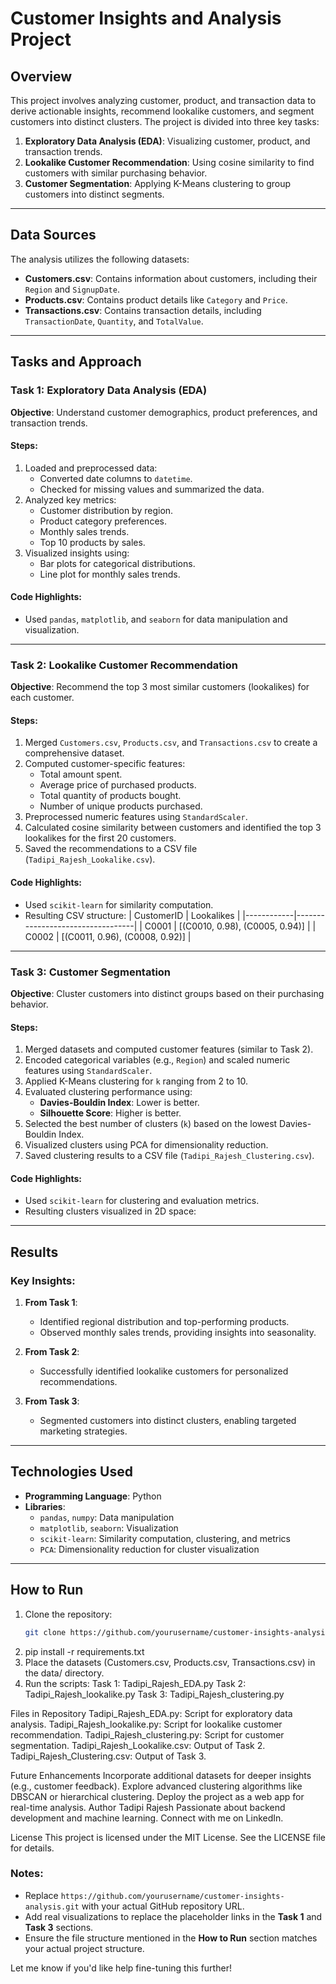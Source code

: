 # Customer Insights and Analysis Project

## Overview
This project involves analyzing customer, product, and transaction data to derive actionable insights, recommend lookalike customers, and segment customers into distinct clusters. The project is divided into three key tasks:

1. **Exploratory Data Analysis (EDA)**: Visualizing customer, product, and transaction trends.
2. **Lookalike Customer Recommendation**: Using cosine similarity to find customers with similar purchasing behavior.
3. **Customer Segmentation**: Applying K-Means clustering to group customers into distinct segments.

---

## Data Sources
The analysis utilizes the following datasets:
- **Customers.csv**: Contains information about customers, including their `Region` and `SignupDate`.
- **Products.csv**: Contains product details like `Category` and `Price`.
- **Transactions.csv**: Contains transaction details, including `TransactionDate`, `Quantity`, and `TotalValue`.

---

## Tasks and Approach

### **Task 1: Exploratory Data Analysis (EDA)**
**Objective**: Understand customer demographics, product preferences, and transaction trends.

#### **Steps**:
1. Loaded and preprocessed data:
   - Converted date columns to `datetime`.
   - Checked for missing values and summarized the data.
2. Analyzed key metrics:
   - Customer distribution by region.
   - Product category preferences.
   - Monthly sales trends.
   - Top 10 products by sales.
3. Visualized insights using:
   - Bar plots for categorical distributions.
   - Line plot for monthly sales trends.

#### **Code Highlights**:
- Used `pandas`, `matplotlib`, and `seaborn` for data manipulation and visualization.

---

### **Task 2: Lookalike Customer Recommendation**
**Objective**: Recommend the top 3 most similar customers (lookalikes) for each customer.

#### **Steps**:
1. Merged `Customers.csv`, `Products.csv`, and `Transactions.csv` to create a comprehensive dataset.
2. Computed customer-specific features:
   - Total amount spent.
   - Average price of purchased products.
   - Total quantity of products bought.
   - Number of unique products purchased.
3. Preprocessed numeric features using `StandardScaler`.
4. Calculated cosine similarity between customers and identified the top 3 lookalikes for the first 20 customers.
5. Saved the recommendations to a CSV file (`Tadipi_Rajesh_Lookalike.csv`).

#### **Code Highlights**:
- Used `scikit-learn` for similarity computation.
- Resulting CSV structure:
    | CustomerID | Lookalikes                       |
    |------------|----------------------------------|
    | C0001      | [(C0010, 0.98), (C0005, 0.94)] |
    | C0002      | [(C0011, 0.96), (C0008, 0.92)] |

---

### **Task 3: Customer Segmentation**
**Objective**: Cluster customers into distinct groups based on their purchasing behavior.

#### **Steps**:
1. Merged datasets and computed customer features (similar to Task 2).
2. Encoded categorical variables (e.g., `Region`) and scaled numeric features using `StandardScaler`.
3. Applied K-Means clustering for `k` ranging from 2 to 10.
4. Evaluated clustering performance using:
   - **Davies-Bouldin Index**: Lower is better.
   - **Silhouette Score**: Higher is better.
5. Selected the best number of clusters (`k`) based on the lowest Davies-Bouldin Index.
6. Visualized clusters using PCA for dimensionality reduction.
7. Saved clustering results to a CSV file (`Tadipi_Rajesh_Clustering.csv`).

#### **Code Highlights**:
- Used `scikit-learn` for clustering and evaluation metrics.
- Resulting clusters visualized in 2D space:
   
---

## Results
### **Key Insights**:
1. **From Task 1**:
   - Identified regional distribution and top-performing products.
   - Observed monthly sales trends, providing insights into seasonality.

2. **From Task 2**:
   - Successfully identified lookalike customers for personalized recommendations.

3. **From Task 3**:
   - Segmented customers into distinct clusters, enabling targeted marketing strategies.

---

## Technologies Used
- **Programming Language**: Python
- **Libraries**:
  - `pandas`, `numpy`: Data manipulation
  - `matplotlib`, `seaborn`: Visualization
  - `scikit-learn`: Similarity computation, clustering, and metrics
  - `PCA`: Dimensionality reduction for cluster visualization

---

## How to Run
1. Clone the repository:
   ```bash
   git clone https://github.com/yourusername/customer-insights-analysis.git

2. pip install -r requirements.txt
3. Place the datasets (Customers.csv, Products.csv, Transactions.csv) in the data/ directory.
4. Run the scripts:
    Task 1: Tadipi_Rajesh_EDA.py
    Task 2: Tadipi_Rajesh_lookalike.py
    Task 3: Tadipi_Rajesh_clustering.py
   
Files in Repository
 Tadipi_Rajesh_EDA.py: Script for exploratory data analysis.
Tadipi_Rajesh_lookalike.py: Script for lookalike customer recommendation.
Tadipi_Rajesh_clustering.py: Script for customer segmentation.
Tadipi_Rajesh_Lookalike.csv: Output of Task 2.
Tadipi_Rajesh_Clustering.csv: Output of Task 3.

Future Enhancements
Incorporate additional datasets for deeper insights (e.g., customer feedback).
Explore advanced clustering algorithms like DBSCAN or hierarchical clustering.
Deploy the project as a web app for real-time analysis.
Author
Tadipi Rajesh
Passionate about backend development and machine learning. Connect with me on LinkedIn.

License
This project is licensed under the MIT License. See the LICENSE file for details.


### Notes:
- Replace `https://github.com/yourusername/customer-insights-analysis.git` with your actual GitHub repository URL.
- Add real visualizations to replace the placeholder links in the **Task 1** and **Task 3** sections.
- Ensure the file structure mentioned in the **How to Run** section matches your actual project structure. 

Let me know if you'd like help fine-tuning this further!


